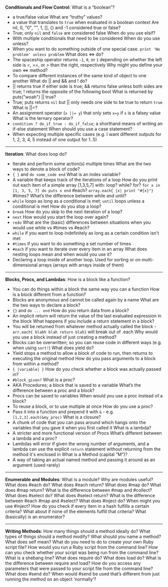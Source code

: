 **Conditionals and Flow Control**:
What is a “boolean”?
  - a true/false value
What are “truthy” values?
  - a value that translates to `true` when evaluated in a boolean context
Are nil, 0, "0", "", 1, [], {} and -1 considered true or false?
  - True; only `nil` and `false` are considered false
When do you use elsif?
  - With multiple conditionals that need to be considered
When do you use unless?
  - When you want to do something outside of one special case. `print 'No problem' unless problem`
What does <=> do?
  - The spaceship operator returns `-1`, `0`, or `1` depending on whether the left side is <, ==, or > than the right, respectively
Why might you define your own <=> method?
  - To compare different instances of the same kind of object to one another
What do || and && and ! do?
  - || returns true if either side is true; && returns false unless both sides are true; ! returns the opposite of the following bool
What is returned by puts("woah") || true?
  - True; puts returns `nil` but || only needs one side to be true to return `true`
What is ||=?
  - An assignment operator (`x ||= y`) that only sets `x=y` if `x` is a falsey value
What is the ternary operator?
  - `condition ? do_if_true : do_if_false`; a shorthand means of writing an if-else statement
When should you use a case statement?
  - When expecting multiple specific cases (e.g. I want different outputs for 1, 2, 3, 4, 5 instead of one output for 1..5)

---

**Iteration**:
What does loop do?
  - Iterate and perform some action(s) multiple times
What are the two ways to denote a block of code?
  - `{ }` and `do some_code end`
What is an index variable?
  - A variable that keeps track of the iterations of a loop
How do you print out each item of a simple array [1,3,5,7] with:
loop?
while?
for? `for x in [1, 3, 5, 7] do puts x end`
\#each? `array.each{ |x| print "#{x}"}`
\#times?
What’s the difference between while and until?
  - `while` loops as long as a conditional is met; `until` loops unless a conditional is met
How do you stop a loop?
  - `break`
How do you skip to the next iteration of a loop?
  - `next`
How would you start the loop over again?
  - `redo`
What are the (basic) differences between situations when you would use while vs #times vs #each?
  - `while` if you want to loop indefinitely as long as a certain condition isn't met
  - `#times` if you want to do something a set number of times
  - `#each` if you want to iterate over every item in an array
What does nesting loops mean and when would you use it?
  - Declaring a loop inside of another loop. Used for sorting or on multi-dimensional arrays (arrays with arrays inside of them)

---

**Blocks, Procs, and Lambdas**:
How is a block like a function?
  - You can do things within a block the same way you can a function
How is a block different from a function?
  - Blocks are anonymous and cannot be called again by a name
What are the two ways to declare a block?
  - `{}` and `do ... end`
How do you return data from a block?
  - An implicit return will return the value of the last evaluated expression in the block
What happens if you include a return statement in a block?
  - You will be returned from whatever method actually called the block - `arr.each{ blabh blah return blah}` will break out of .each
Why would you use a block instead of just creating a method?
  - Blocks can be overwritten; so you can reuse code in different ways (e.g. when using `sort!`)
What does yield do?
  - Yield stops a method to allow a block of code to run, then returns to executing the original method
How do you pass arguments to a block from within a method?
  - `{ |variable| }`
How do you check whether a block was actually passed in?
  - `#block_given?`
What is a proc?
  -  AKA Procedures; a block that is saved to a variable
What’s the difference between a proc and a block?
  - Procs can be saved to variables
When would you use a proc instead of a block?
  - To reuse a block, or to use multiple at once
How do you use a proc?
  - Pass it into a function and prepend it with `&` - e.g. `[1,2,3].each(&my_proc)`
What is a closure?
  - A chunk of code that you can pass around which hangs onto the variables that you gave it when you first called it
What is a lambda?
  - A stricter and more functional version of Procs
What’s different between a lambda and a proc?
  - Lambdas will error if given the wrong number of arguments, and a lambda can use the explicit `return` statement without returning from the method it's enclosed in
What is a Method (capital “M”)?
  - A way of taking an actual named method and passing it around as an argument (used rarely)
---

**Enumerable and Modules**:
What is a module?
Why are modules useful?
What does #each do?
What does #each return?
What does #map do?
What does #map return?
What is the difference between #map and #collect?
What does #select do?
What does #select return?
What is the difference between #each #map and #select?
What does #inject do?
When might you use #inject?
How do you check if every item in a hash fulfills a certain criteria?
What about if none of the elements fulfill that criteria?
What (basically) is an enumerator?

---

**Writing Methods**:
How many things should a method ideally do?
What types of things should a method modify?
What should you name a method?
What does self mean?
What do you need to do to create your own Ruby script file?
How would you run a Ruby script from the command line?
How can you check whether your script was being run from the command line?
What is a shebang line?
What does require do?
What does load do?
What is the difference between require and load?
How do you access any parameters that were passed to your script file from the command line?
What does #send do?
When would #send be used that’s different from just running the method on an object ‘normally’?
